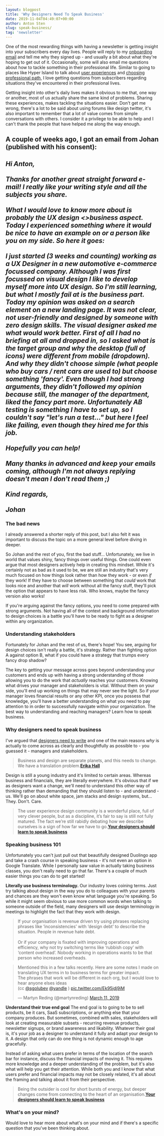 ```yaml
---
layout: blogpost
title: 'Why Designers Need To Speak Business'
date: 2019-11-04T04:49:07+00:00
author: Anton Sten
slug: speak-business/
tag: 'newsletter'
---
```


One of the most rewarding things with having a newsletter is getting insight into your subscribers every day lives. People will reply to my [onboarding email](https://www.antonsten.com/newsletter-ux/) and tell me why they signed up - and usually a bit about what they're hoping to get out of it. Occasionally, some will also email me questions about how to tackle something in their professional life. Similar to going to places like Hyper Island to talk about [user experiences](https://www.antonsten.com/whatsux/) and [choosing professional path](https://www.antonsten.com/professional-path/), I love getting questions from subscribers regarding situations they've encountered in their professional lives.

Getting insight into other's daily lives makes it obvious to me that, one way or another, most of us actually share the same kind of problems. Sharing these experiences, makes tackling the situations easier. Don't get me wrong, there's a lot to be said about using forums like design twitter, it's also important to remember that a lot of value comes from simple conversations with others. I consider it a privilege to be able to help and I can't thank the people that have helped me along the way enough.

A couple of weeks ago, I got an email from Johan (published with his consent):
-----
_Hi Anton,
<br /><br />
Thanks for another great straight forward e-mail! I really like your writing style and all the subjects you share.
<br /><br />
What I would love to know more about is probably the UX design <>business aspect. Today I experienced something where it would be nice to have an example on or a person like you on my side. So here it goes:<br /><br />
I just started (3 weeks and counting) working as a UX Designer in a new automotive e-commerce focussed company. Although I was first focussed on visual design I like to develop myself more into UX design. So I'm still learning, but what I mostly fail at is the business part. Today my opinion was asked on a search element on a new landing page. It was not clear, not user-friendly and designed by someone with zero design skills. The visual designer asked me what would work better. First of all I had no briefing at all and dropped in, so I asked what is the target group and why the desktop (full of icons) were different from mobile (dropdown). And why they didn't choose simple (what people who buy cars / rent cars are used to) but choose something 'fancy'. Even though I had strong arguments, they didn't followed my opinion because still, the manager of the department, liked the fancy part more. Unfortunately AB testing is something I have to set up, so I couldn't say "let's run a test..." but here I feel like failing, even though they hired me for this job.<br /><br />
Hopefully you can help!<br /><br />
Many thanks in advanced and keep your emails coming, although I'm not always replying doesn't mean I don't read them ;)<br /><br />
Kind regards,<br /><br />
Johan_
-----
### The bad news

I already answered a shorter reply of this post, but I also felt it was important to discuss the topic on a more general level before diving in deeper.

So Johan and the rest of you, first the bad stuff... Unfortunately, we live in world that values shiny, fancy things over useful things. One could even argue that most designers actively help in creating this mindset. While it's certainly not as bad as it used to be, we are still an industry that's very much focused on how things look rather than how they work - or even *if* they work! If they have to choose between something that *could* work that looks nice and another that *will* work without all the fancy stuff, they'll pick the option that appears to have less risk. Who knows, maybe the fancy version also works!

If you're arguing against the fancy options, you need to come prepared with strong arguments. Not having all of the context and background information to design choices is a battle you'll have to be ready to fight as a designer within any organization.

### Understanding stakeholders

Fortunately for Johan and the rest of us, there's hope! You see, arguing for design choices isn't really a battle, it's strategy. Rather than fighting option A against option B, what if you could have a strategy that trumps every fancy drop shadow?

The key to getting your message across goes beyond understanding your customers and ends up with having a strong understanding of those allowing you to do the work that *actually* reaches your customers. Knowing what drives your manager and stakeholders is vital. Without them on your side, you'll end up working on things that may never see the light. So if your manager loves financial results or any other KPI, once you possess that knowledge, you'll have a better understanding on what you need to pay attention to in order to successfully navigate within your organization. The best way to understanding and reaching managers? Learn how to speak business.

### Why designers need to speak business

I've argued that [designers need to write](https://www.antonsten.com/designers-write/) and one of the main reasons *why* is actually to come across as clearly and thoughtfully as possible to - you guessed it - managers and stakeholders.

>Business and design are separate planets, and this needs to change. We have a translation problem.**[Erika Hall](https://twitter.com/mulegirl)**

Design is still a young industry and it's limited to certain areas. Whereas business and financials, they are literally everywhere. It's obvious that if we as designers want a change, we'll need to understand this other way of thinking rather than demanding that they should listen to - and understand - us. We'll go on about white space, jam stacks and design systems, but... They. Don't. Care.

>The user experience design community is a wonderful place, full of very clever people, but as a discipline, it’s fair to say is still not fully matured. The fact we’re still rabidly debating how we describe ourselves is a sign of how far we have to go.**[Your designers should learn to speak business](https://medium.com/leading-design/your-designers-should-learn-to-speak-business-a4f9845f210)**

### Speaking business 101

Unfortunately you can't just pull out that beautifully designed Duolingo app and take a crash course in speaking business - it's not even an option in Google Translate. While I personally saw value in actually taking business classes, you don't really need to go that far. There's a couple of much easier things you can do to get started!

**Literally use business terminology.**
Our industry loves coining terms. Just try talking about design in the way you do to colleagues with your parents and chances are they won't even know what language you're speaking. So while it might seem obvious to use more common words when talking to someone outside of the field, many designers will use design terminology in meetings to highlight the fact that they work with design.

>If your organisation is revenue driven try using phrases replacing phrases like ‘inconsistencies’ with ‘design debt’ to describe the situation. People in revenue hate debt.<br /><br />Or if your company is fixated with improving operations and efficiency, why not try switching terms like ‘rubbish copy’ with ‘content overhead’. Nobody working in operations wants to be that person who increased overheads.

<blockquote class="twitter-tweet"><p lang="en" dir="ltr">Mentioned this in a few talks recently. Here are some notes I made on translating UX terms in to business terms for greater impact.<br>The phrases that work will be different in each org, but I would love to hear anyone elses ideas<br>(cc <a href="https://twitter.com/sgolubev?ref_src=twsrc%5Etfw">@sgolubev</a> <a href="https://twitter.com/yandle?ref_src=twsrc%5Etfw">@yandle</a> ) <a href="https://t.co/Ek95jdj9iM">pic.twitter.com/Ek95jdj9iM</a></p>&mdash; Martyn Reding (@martynreding) <a href="https://twitter.com/martynreding/status/1105073935291424768?ref_src=twsrc%5Etfw">March 11, 2019</a></blockquote> <script async src="https://platform.twitter.com/widgets.js" charset="utf-8"></script>

**Understand their true end goal**
The end goal is to going to be to sell products, be it cars, SaaS subscriptions, or anything else that your company produces. But sometimes, combined with sales, stakeholders will look at creating measurable subsets - recurring revenue products, newsletter signups, or brand awareness and likability.  Whatever their goal is, it's your job as a designer to understand it fully and adapt your design to it. A design that only can do one thing is not dynamic enough to age gracefully.

Instead of asking what users prefer in terms of the location of the search bar for instance, discuss the financial impacts of moving it. This requires more knowledge and a deeper understanding of the problem, but it's also what will help you get their attention. While both you and I know that what users prefer and financial impacts may not be closely related, it's all about the framing and talking about it from their perspective.

>Being the outsider is cool for short bursts of energy, but deeper changes come from connecting to the heart of an organisation.**[Your designers should learn to speak business](https://medium.com/leading-design/your-designers-should-learn-to-speak-business-a4f9845f210)**

### What's on your mind?

Would love to hear more about what's on your mind and if there's a specific question that you've been thinking about.
